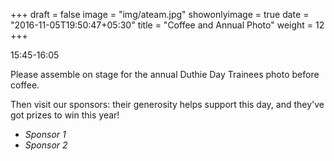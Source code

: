 +++
draft = false
image = "img/ateam.jpg"
showonlyimage = true
date = "2016-11-05T19:50:47+05:30"
title = "Coffee and Annual Photo"
weight = 12
+++

15:45-16:05
<!--more-->

Please assemble on stage for the annual Duthie Day Trainees photo before coffee.

Then visit our sponsors: their generosity helps support this day, and they've got prizes to win this year!

- *Sponsor 1*
- *Sponsor 2*
